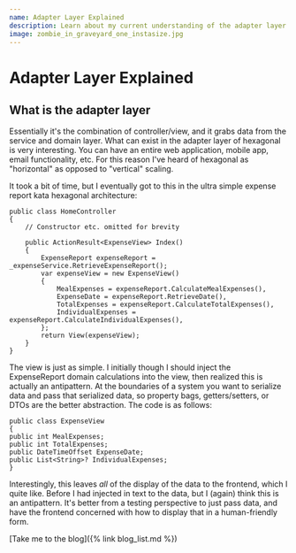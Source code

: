 ```yaml
---
name: Adapter Layer Explained
description: Learn about my current understanding of the adapter layer
image: zombie_in_graveyard_one_instasize.jpg
---
```


# Adapter Layer Explained

## What is the adapter layer

Essentially it's the combination of controller/view, and it grabs data from the service and domain layer. What can exist
in the adapter layer of hexagonal is very interesting. You can have an entire web application, mobile app, email functionality,
etc. For this reason I've heard of hexagonal as "horizontal" as opposed to "vertical" scaling.

It took a bit of time, but I eventually got to this in the ultra simple expense report kata hexagonal architecture:

```text
public class HomeController
{
    // Constructor etc. omitted for brevity
    
    public ActionResult<ExpenseView> Index()
    {
        ExpenseReport expenseReport = _expenseService.RetrieveExpenseReport();
        var expenseView = new ExpenseView() 
        {
            MealExpenses = expenseReport.CalculateMealExpenses(),
            ExpenseDate = expenseReport.RetrieveDate(),
            TotalExpenses = expenseReport.CalculateTotalExpenses(),
            IndividualExpenses = expenseReport.CalculateIndividualExpenses(),
        };
        return View(expenseView);
    }
}
```

The view is just as simple. I initially though I should inject the ExpenseReport domain calculations into the view, then
realized this is actually an antipattern. At the boundaries of a system you want to serialize data and pass that serialized
data, so property bags, getters/setters, or DTOs are the better abstraction. The code is as follows:


```text
public class ExpenseView
{
public int MealExpenses;
public int TotalExpenses;
public DateTimeOffset ExpenseDate;
public List<String>? IndividualExpenses;
}
```

Interestingly, this leaves *all* of the display of the data to the frontend, which I quite like. Before I had injected in
text to the data, but I (again) think this is an antipattern. It's better from a testing perspective to just pass data,
and have the frontend concerned with how to display that in a human-friendly form.


[Take me to the blog]({% link blog_list.md %})
